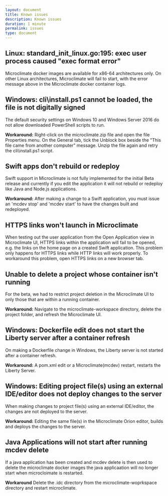 ```yaml
---
layout: document
title: Known issues
description: Known issues
duration: 1 minute
permalink: issues
type: document
---
```


## Linux: standard_init_linux.go:195: exec user process caused "exec format error"

Microclimate docker images are available for x86-64 architectures only. On other Linux architectures, Microclimate will fail to start, with the error message above in the Microclimate docker container logs.

## Windows: cli\install.ps1 cannot be loaded, the file is not digitally signed

The default security settings on Windows 10 and Windows Server 2016 do not allow downloaded PowerShell scripts to run.

**Workaround:** Right-click on the microclimate.zip file and open the file Properties menu. On the General tab, tick the Unblock box beside the "This file came from another computer" message. Unzip the file again and retry the cli\install.ps1 script.

## Swift apps don't rebuild or redeploy

Swift support in Microclimate is not fully implemented for the initial Beta release and currently if you edit the application it will not rebuild or redeploy like Java and Node.js applications.

**Workaround:** After making a change to a Swift application, you must issue an 'mcdev stop' and 'mcdev start' to have the changes built and redeployed.

## HTTPS links won't launch in Microclimate

When testing out the user application from the Open Application view in Microclimate UI, HTTPS links within the application will fail to be opened, e.g. the links on the home page on a created Swift application. This problem only happens for HTTPS links while HTTP links will work properly. To workaround this problem, open HTTPS links on a new browser tab.

## Unable to delete a project whose container isn't running

For the beta, we had to restrict project deletion in the Microclimate UI to only those that are within a running container.

**Workaround:** Navigate to the microclimate-workspace directory, delete the project folder, and refresh the Microclimate UI.

## Windows: Dockerfile edit does not start the Liberty server after a container refresh

On making a Dockerfile change in Windows, the Liberty server is not started after a container refresh.

**Workaround:** A pom.xml edit or a Microclimate(mcdev) restart, restarts the Liberty Server.

## Windows: Editing project file(s) using an external IDE/editor does not deploy changes to the server

When making changes to project file(s) using an external IDE/editor, the changes are not deployed to the server. 

**Workaround:** Editing the same file(s) in the Microclimate Orion editor, builds and deploys the changes to the server.

## Java Applications will not start after running mcdev delete

If a java application has been created and mcdev delete is then used to delete the microclimate docker images the java applicaation will no longer start when microcloimate is restarted.

**Workaround** Delete the .idc directory from the microclimate-woprkspace directory and restart microclimate.

